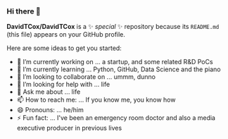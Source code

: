 ### Hi there 👋

**DavidTCox/DavidTCox** is a ✨ _special_ ✨ repository because its `README.md` (this file) appears on your GitHub profile.

Here are some ideas to get you started:

- 🔭 I’m currently working on ... a startup, and some related R&D PoCs
- 🌱 I’m currently learning ... Python, GitHub, Data Science and the piano
- 👯 I’m looking to collaborate on ... ummm, dunno
- 🤔 I’m looking for help with ... life
- 💬 Ask me about ... life
- 📫 How to reach me: ... If you know me, you know how
- 😄 Pronouns: ... he/him
- ⚡ Fun fact: ... I've been an emergency room doctor and also a media executive producer in previous lives
